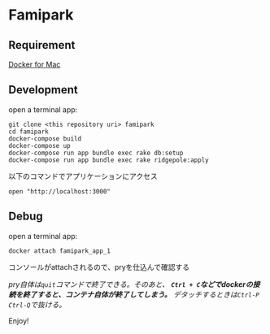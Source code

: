 # Famipark

## Requirement

[Docker for Mac](https://docs.docker.com/docker-for-mac/)

## Development

open a terminal app:

```
git clone <this repository uri> famipark
cd famipark
docker-compose build
docker-compose up
docker-compose run app bundle exec rake db:setup
docker-compose run app bundle exec rake ridgepole:apply
```

以下のコマンドでアプリケーションにアクセス

```
open "http://localhost:3000"
```

## Debug

open a terminal app:

```
docker attach famipark_app_1
```

コンソールがattachされるので、pryを仕込んで確認する

*pry自体は`quit`コマンドで終了できる。そのあと、 **`Ctrl + C`などでdockerの接続を終了すると、コンテナ自体が終了してしまう。** デタッチするときは`Ctrl-P Ctrl-Q`で抜ける。*

Enjoy!
